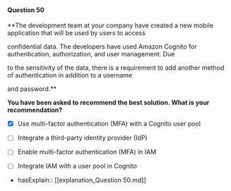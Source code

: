 #### Question  50


**The development team at your company have created a new mobile application that will be used by users to access

confidential data. The developers have used Amazon Cognito for authentication, authorization, and user management. Due

to the sensitivity of the data, there is a requirement to add another method of authentication in addition to a username

and password.**


**You have been asked to recommend the best solution. What is your recommendation?**


- [x] Use multi-factor authentication (MFA) with a Cognito user pool


- [ ] Integrate a third-party identity provider (IdP)


- [ ] Enable multi-factor authentication (MFA) in IAM


- [ ] Integrate IAM with a user pool in Cognito



- hasExplain:: [[explanation_Question  50.md]]